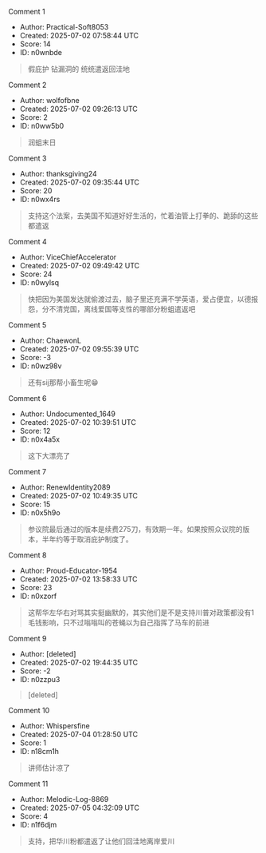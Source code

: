 Comment 1

- Author: Practical-Soft8053
- Created: 2025-07-02 07:58:44 UTC
- Score: 14
- ID: n0wnbde

> 假庇护 钻漏洞的 统统遣返回洼地

Comment 2

- Author: wolfofbne
- Created: 2025-07-02 09:26:13 UTC
- Score: 2
- ID: n0ww5b0

> 润蛆末日

Comment 3

- Author: thanksgiving24
- Created: 2025-07-02 09:35:44 UTC
- Score: 20
- ID: n0wx4rs

> 支持这个法案，去美国不知道好好生活的，忙着油管上打拳的、跪舔的这些都遣返

Comment 4

- Author: ViceChiefAccelerator
- Created: 2025-07-02 09:49:42 UTC
- Score: 24
- ID: n0wylsq

> 快把因为美国发达就偷渡过去，脑子里还充满不学英语，爱占便宜，以德报怨，分不清党国，离线爱国等支性的哪部分粉蛆遣返吧

Comment 5

- Author: ChaewonL
- Created: 2025-07-02 09:55:39 UTC
- Score: -3
- ID: n0wz98v

> 还有sij那帮小畜生呢😁

Comment 6

- Author: Undocumented_1649
- Created: 2025-07-02 10:39:51 UTC
- Score: 12
- ID: n0x4a5x

> 这下大漂亮了

Comment 7

- Author: RenewIdentity2089
- Created: 2025-07-02 10:49:35 UTC
- Score: 15
- ID: n0x5h9o

> 参议院最后通过的版本是续费275刀，有效期一年。如果按照众议院的版本，半年约等于取消庇护制度了。

Comment 8

- Author: Proud-Educator-1954
- Created: 2025-07-02 13:58:33 UTC
- Score: 23
- ID: n0xzorf

> 这帮华左华右对骂其实挺幽默的，其实他们是不是支持川普对政策都没有1毛钱影响，只不过嗡嗡叫的苍蝇以为自己指挥了马车的前进

Comment 9

- Author: [deleted]
- Created: 2025-07-02 19:44:35 UTC
- Score: -2
- ID: n0zzpu3

> [deleted]

Comment 10

- Author: Whispersfine
- Created: 2025-07-04 01:28:50 UTC
- Score: 1
- ID: n18cm1h

> 讲师估计凉了

Comment 11

- Author: Melodic-Log-8869
- Created: 2025-07-05 04:32:09 UTC
- Score: 4
- ID: n1f6djm

> 支持，把华川粉都遣返了让他们回洼地离岸爱川
